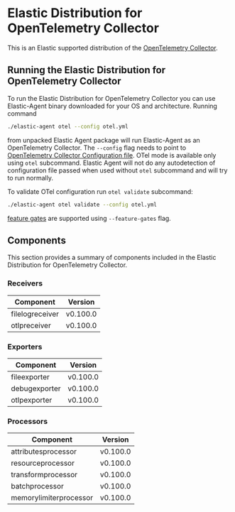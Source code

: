 # Elastic Distribution for OpenTelemetry Collector

This is an Elastic supported distribution of the [OpenTelemetry Collector](https://github.com/open-telemetry/opentelemetry-collector).

## Running the Elastic Distribution for OpenTelemetry Collector

To run the Elastic Distribution for OpenTelemetry Collector you can use Elastic-Agent binary downloaded for your OS and architecture. 
Running command 

```bash
./elastic-agent otel --config otel.yml
```

from unpacked Elastic Agent package will run Elastic-Agent as an OpenTelemetry Collector. The `--config` flag needs to point to [OpenTelemetry Collector Configuration file](https://opentelemetry.io/docs/collector/configuration/). OTel mode is available only using `otel` subcommand. Elastic Agent will not do any autodetection of configuration file passed when used without `otel` subcommand and will try to run normally.


To validate OTel configuration run `otel validate` subcommand:

```bash
./elastic-agent otel validate --config otel.yml
```

[feature gates](https://github.com/open-telemetry/opentelemetry-collector/blob/main/featuregate/README.md#controlling-gates) are supported using `--feature-gates` flag.

## Components

This section provides a summary of components included in the Elastic Distribution for OpenTelemetry Collector.


### Receivers

| Component | Version |
|---|---|
| filelogreceiver | v0.100.0|
| otlpreceiver | v0.100.0|




### Exporters

| Component | Version |
|---|---|
| fileexporter | v0.100.0|
| debugexporter | v0.100.0|
| otlpexporter | v0.100.0|




### Processors

| Component | Version |
|---|---|
| attributesprocessor | v0.100.0|
| resourceprocessor | v0.100.0|
| transformprocessor | v0.100.0|
| batchprocessor | v0.100.0|
| memorylimiterprocessor | v0.100.0|



